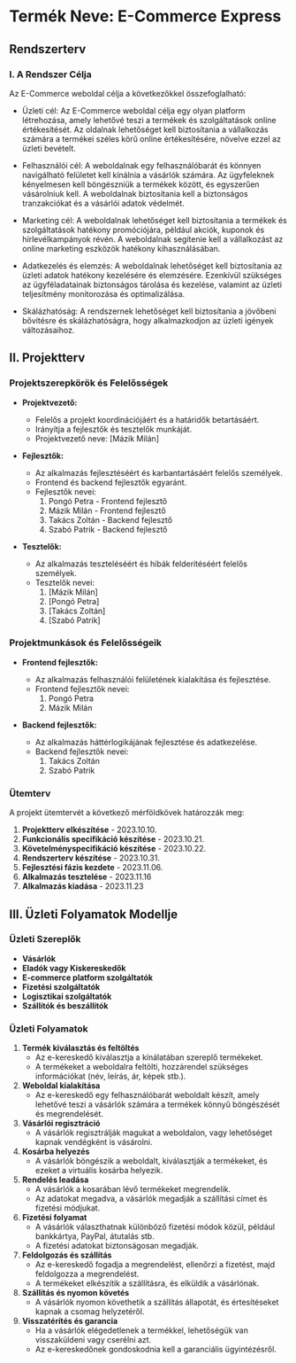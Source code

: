 # Termék Neve: E-Commerce Express

## Rendszerterv

### I. A Rendszer Célja

Az E-Commerce weboldal célja a következőkkel összefoglalható:

- Üzleti cél: Az E-Commerce weboldal célja egy olyan platform létrehozása, amely lehetővé teszi a termékek és szolgáltatások online értékesítését. Az oldalnak lehetőséget kell biztosítania a vállalkozás számára a termékei széles körű online értékesítésére, növelve ezzel az üzleti bevételt.

- Felhasználói cél: A weboldalnak egy felhasználóbarát és könnyen navigálható felületet kell kínálnia a vásárlók számára. Az ügyfeleknek kényelmesen kell böngészniük a termékek között, és egyszerűen vásárolniuk kell. A weboldalnak biztosítania kell a biztonságos tranzakciókat és a vásárlói adatok védelmét.

- Marketing cél: A weboldalnak lehetőséget kell biztosítania a termékek és szolgáltatások hatékony promóciójára, például akciók, kuponok és hírlevélkampányok révén. A weboldalnak segítenie kell a vállalkozást az online marketing eszközök hatékony kihasználásában.

- Adatkezelés és elemzés: A weboldalnak lehetőséget kell biztosítania az üzleti adatok hatékony kezelésére és elemzésére. Ezenkívül szükséges az ügyféladatainak biztonságos tárolása és kezelése, valamint az üzleti teljesítmény monitorozása és optimalizálása.

- Skálázhatóság: A rendszernek lehetőséget kell biztosítania a jövőbeni bővítésre és skálázhatóságra, hogy alkalmazkodjon az üzleti igények változásaihoz.

## II. Projektterv

### Projektszerepkörök és Felelősségek

- **Projektvezető:**

  - Felelős a projekt koordinációjáért és a határidők betartásáért.
  - Irányítja a fejlesztők és tesztelők munkáját.
  - Projektvezető neve: [Mázik Milán]

- **Fejlesztők:**

  - Az alkalmazás fejlesztéséért és karbantartásáért felelős személyek.
  - Frontend és backend fejlesztők egyaránt.
  - Fejlesztők nevei:
    1. Pongó Petra - Frontend fejlesztő
    2. Mázik Milán - Frontend fejlesztő
    3. Takács Zoltán - Backend fejlesztő
    4. Szabó Patrik - Backend fejlesztő

- **Tesztelők:**
  - Az alkalmazás teszteléséért és hibák felderítéséért felelős személyek.
  - Tesztelők nevei:
    1. [Mázik Milán]
    2. [Pongó Petra]
    3. [Takács Zoltán]
    4. [Szabó Patrik]

### Projektmunkások és Felelősségeik

- **Frontend fejlesztők:**

  - Az alkalmazás felhasználói felületének kialakítása és fejlesztése.
  - Frontend fejlesztők nevei:
    1. Pongó Petra
    2. Mázik Milán

- **Backend fejlesztők:**
  - Az alkalmazás háttérlogikájának fejlesztése és adatkezelése.
  - Backend fejlesztők nevei:
    1. Takács Zoltán
    2. Szabó Patrik

### Ütemterv

A projekt ütemtervét a következő mérföldkövek határozzák meg:

1. **Projektterv elkészítése** - 2023.10.10.
2.  **Funkcionális specifikáció készítése** - 2023.10.21.
3.  **Követelményspecifikáció készítése** - 2023.10.22.
4.  **Rendszerterv készítése** - 2023.10.31.
5.  **Fejlesztési fázis kezdete** - 2023.11.06.
6.  **Alkalmazás tesztelése** - 2023.11.16
7.  **Alkalmazás kiadása** - 2023.11.23

## III. Üzleti Folyamatok Modellje

### Üzleti Szereplők

- **Vásárlók**
- **Eladók vagy Kiskereskedők**
- **E-commerce platform szolgáltatók**
- **Fizetési szolgáltatók**
- **Logisztikai szolgáltatók**
- **Szállítók és beszállítók**

### Üzleti Folyamatok

1. **Termék kiválasztás és feltöltés**
   - Az e-kereskedő kiválasztja a kínálatában szereplő termékeket.
   - A termékeket a weboldalra feltölti, hozzárendel szükséges információkat (név, leírás, ár, képek stb.).
2. **Weboldal kialakítása**
   - Az e-kereskedő egy felhasználóbarát weboldalt készít, amely lehetővé teszi a vásárlók számára a termékek könnyű böngészését és megrendelését.
3. **Vásárlói regisztráció**
   - A vásárlók regisztrálják magukat a weboldalon, vagy lehetőséget kapnak vendégként is vásárolni.
4. **Kosárba helyezés**
   - A vásárlók böngészik a weboldalt, kiválasztják a termékeket, és ezeket a virtuális kosárba helyezik.
5. **Rendelés leadása**
   - A vásárlók a kosarában lévő termékeket megrendelik.
   - Az adatokat megadva, a vásárlók megadják a szállítási címet és fizetési módjukat.
6. **Fizetési folyamat**
   - A vásárlók választhatnak különböző fizetési módok közül, például bankkártya, PayPal, átutalás stb.
   - A fizetési adatokat biztonságosan megadják.
7. **Feldolgozás és szállítás**
   - Az e-kereskedő fogadja a megrendelést, ellenőrzi a fizetést, majd feldolgozza a megrendelést.
   - A termékeket elkészítik a szállításra, és elküldik a vásárlónak.
8. **Szállítás és nyomon követés**
   - A vásárlók nyomon követhetik a szállítás állapotát, és értesítéseket kapnak a csomag helyzetéről.
9. **Visszatérítés és garancia**
   - Ha a vásárlók elégedetlenek a termékkel, lehetőségük van visszaküldeni vagy cserélni azt.
   - Az e-kereskedőnek gondoskodnia kell a garanciális ügyintézésről.
